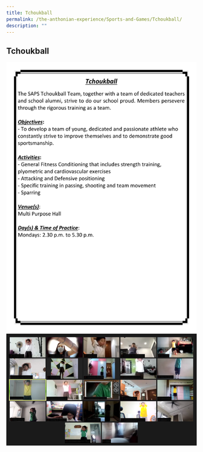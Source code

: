 ```yaml
---
title: Tchoukball
permalink: /the-anthonian-experience/Sports-and-Games/Tchoukball/
description: ""
---
```

## Tchoukball

![Tchoukball](/images/Tchoukball1.png)
![](/images/Tchoukball.png)